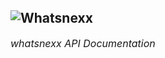 <br/><br/><br/><br/>
## <br/>![Whatsnexx](http://whatsnexx.com/wp-content/themes/whatsnexx/img/logo.png)<br/>
<font size="3"><i>whatsnexx API Documentation</i></font></div>


<br/><br/>
